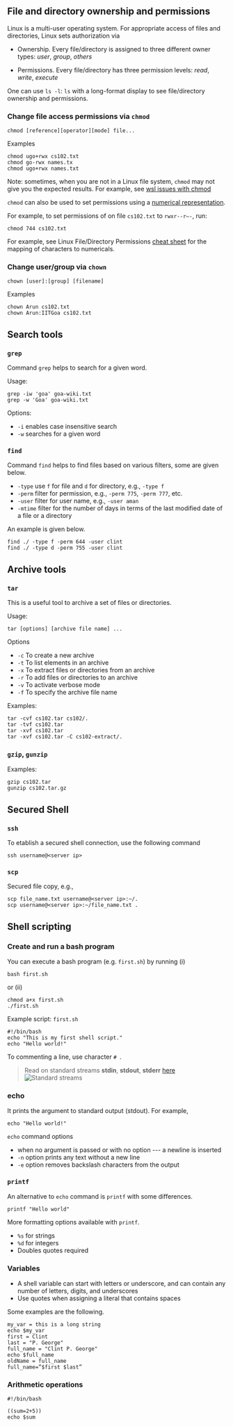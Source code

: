 ## File and directory ownership and permissions 

Linux is a multi-user operating system. For appropriate access of files and directories, Linux sets authorization via  

- Ownership. Every file/directory is assigned to three different owner types: *user*, *group*, *others* 
  
- Permissions. Every file/directory has three permission levels: *read*, *write*, *execute* 

One can use `ls -l`: `ls` with a long-format display to see file/directory ownership and permissions. 

### Change file access permissions via `chmod`

    chmod [reference][operator][mode] file...

Examples

    chmod ugo+rwx cs102.txt
    chmod go-rwx names.tx
    chmod ugo+rwx names.txt

Note: sometimes, when you are not in a Linux file system, `chmod` may not give you the expected results. For example, see [wsl issues with chmod](https://superuser.com/questions/451475/chmod-doesnt-work)



`chmod` can also be used to set permissions using a [numerical representation](https://en.wikipedia.org/wiki/Chmod). 

For example, to set permissions of on file `cs102.txt` to `rwxr--r–-`, run:

    chmod 744 cs102.txt

For example, see Linux File/Directory Permissions [cheat sheet](https://www.thegeekdiary.com/linux-file-directory-permissions-cheat-sheet/) for the mapping of characters to numericals.


### Change user/group via `chown`

    chown [user]:[group] [filename]

Examples

    chown Arun cs102.txt  
    chown Arun:IITGoa cs102.txt 

## Search tools

### `grep` 

Command `grep` helps to search for a given word. 

Usage: 

	grep -iw 'goa' goa-wiki.txt 
	grep -w 'Goa' goa-wiki.txt 

Options: 
* `-i` enables case insensitive search 
* `-w` searches for a given word 

### `find` 

Command `find` helps to find files based on various filters, some are given below. 
* `-type` use `f` for file and `d` for directory, e.g., `-type f`
* `-perm` filter for permission, e.g., `-perm 775`, `-perm 777`, etc. 
* `-user` filter for user name, e.g., `-user aman`
* `-mtime` filter for the number of days in terms of the last modified date of a file or a directory 

An example is given below. 

    find ./ -type f -perm 644 -user clint
    find ./ -type d -perm 755 -user clint

## Archive tools

### `tar`

This is a useful tool to archive a set of files or directories. 

Usage:

    tar [options] [archive file name] ... 

Options

- `-c` To create a new archive 
- `-t` To list elements in an archive 
- `-x` To extract files or directories from an archive 
- `-r` To add files or directories to an archive 
- `-v` To activate verbose mode
- `-f` To specify the archive file name
  
Examples:

    tar -cvf cs102.tar cs102/.
    tar -tvf cs102.tar 
    tar -xvf cs102.tar 
    tar -xvf cs102.tar -C cs102-extract/. 

### `gzip`, `gunzip`

Examples:

    gzip cs102.tar 
    gunzip cs102.tar.gz 

## Secured Shell 

### `ssh` 

To etablish a secured shell connection, use the following command  

    ssh username@<server ip>


### `scp` 

Secured file copy, e.g., 

    scp file_name.txt username@<server ip>:~/. 
    scp username@<server ip>:~/file_name.txt . 





## Shell scripting 

### Create and run a bash program 

You can execute a bash program (e.g. `first.sh`) by running (i)

    bash first.sh 

or (ii)

    chmod a+x first.sh 
    ./first.sh 

Example script: `first.sh`
    
    #!/bin/bash 
    echo "This is my first shell script."
    echo "Hello world!" 

To commenting a line, use character `# `. 

> Read on standard streams **stdin**, **stdout**, **stderr** [here](https://en.wikipedia.org/wiki/Standard_streams)
> ![Standard streams]([/assets/img/MarineGEO_logo.png](https://en.wikipedia.org/wiki/Standard_streams#/media/File:Stdstreams-notitle.svg) "Standard streams")



### echo

It prints the argument to standard output (stdout). For example, 

    echo "Hello world!"

`echo` command options 

* when no argument is passed or with no option --- a newline is inserted 
* `-n` option prints any text without a new line 
* `-e` option removes backslash characters from the output 
  
### `printf`

An alternative to  `echo` command is `printf` with some differences. 

    printf "Hello world"

More formatting options available with `printf`. 
* `%s` for strings 
* `%d` for integers 
* Doubles quotes required 
  
### Variables 

* A shell variable can start with letters or underscore, and can contain any number of letters, digits, and underscores
* Use quotes when assigning a literal that contains spaces

Some examples are the following. 

    my_var = this is a long string
    echo $my_var
    first = Clint 
    last = "P. George" 
    full_name = "Clint P. George"
    echo $full_name 
    oldName = full_name 
    full_name=”$first $last”



### Arithmetic operations 

    #!/bin/bash

    ((sum=2+5))
    echo $sum

